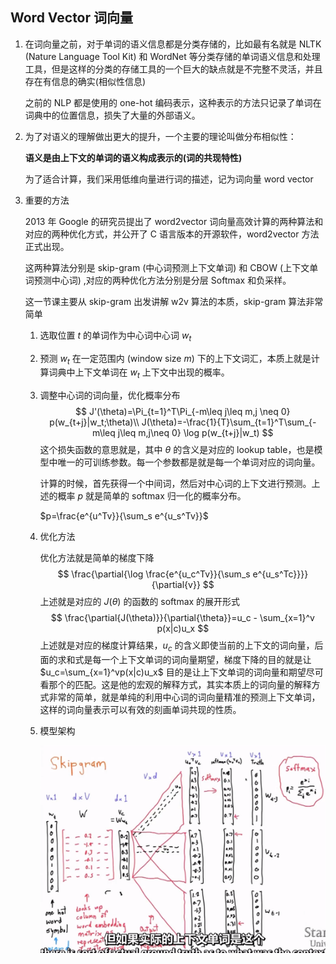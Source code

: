 ## Word Vector 词向量

1. 在词向量之前，对于单词的语义信息都是分类存储的，比如最有名就是 NLTK (Nature Language Tool Kit) 和 WordNet 等分类存储的单词语义信息和处理工具，但是这样的分类的存储工具的一个巨大的缺点就是不完整不灵活，并且存在有信息的确实(相似性信息)

   之前的 NLP 都是使用的 one-hot 编码表示，这种表示的方法只记录了单词在词典中的位置信息，损失了大量的外部语义。

2. 为了对语义的理解做出更大的提升，一个主要的理论叫做分布相似性：

   **语义是由上下文的单词的语义构成表示的(词的共现特性)**

   为了适合计算，我们采用低维向量进行词的描述，记为词向量 word vector

3. 重要的方法

   2013 年 Google 的研究员提出了 word2vector 词向量高效计算的两种算法和对应的两种优化方式，并公开了 C 语言版本的开源软件，word2vector 方法正式出现。

   这两种算法分别是 skip-gram (中心词预测上下文单词) 和 CBOW (上下文单词预测中心词) ,对应的两种优化方法分别是分层 Softmax 和负采样。

   这一节课主要从 skip-gram 出发讲解 w2v 算法的本质，skip-gram 算法非常简单

   1. 选取位置 $t$ 的单词作为中心词中心词 $w_t$ 

   2. 预测 $w_t$ 在一定范围内 (window size $m$) 下的上下文词汇，本质上就是计算词典中上下文单词在 $w_t$ 上下文中出现的概率。

   3. 调整中心词的词向量，优化概率分布
      $$
      J'(\theta)=\Pi_{t=1}^T\Pi_{-m\leq j\leq m,j \neq 0} p(w_{t+j}|w_t;\theta)\\
      J(\theta)=-\frac{1}{T}\sum_{t=1}^T\sum_{-m\leq j\leq m,j\neq 0} \log p(w_{t+j}|w_t)
      $$
      这个损失函数的意思就是，其中 $\theta$ 的含义是对应的 lookup table，也是模型中唯一的可训练参数。每一个参数都是就是每一个单词对应的词向量。

      计算的时候，首先获得一个中间词，然后对中心词的上下文进行预测。上述的概率 $p$ 就是简单的 softmax 归一化的概率分布。

      $p=\frac{e^{u^Tv}}{\sum_s e^{u_s^Tv}}$

   4. 优化方法

      优化方法就是简单的梯度下降
      $$
      \frac{\partial{\log \frac{e^{u_c^Tv}}{\sum_s e^{u_s^Tc}}}}{\partial{v}}
      $$
      上述就是对应的 $J(\theta)$ 的函数的 softmax 的展开形式
      $$
      \frac{\partial{J(\theta)}}{\partial{\theta}}=u_c - \sum_{x=1}^v p(x|c)u_x
      $$
      上述就是对应的梯度计算结果，$u_c$ 的含义即使当前的上下文的词向量，后面的求和式是每一个上下文单词的词向量期望，梯度下降的目的就是让 $u_c=\sum_{x=1}^vp(x|c)u_x$ 目的是让上下文单词的词向量和期望尽可看那个的匹配。这是他的宏观的解释方式，其实本质上的词向量的解释方式非常的简单，就是单纯的利用中心词的词向量精准的预测上下文单词，这样的词向量表示可以有效的刻画单词共现的性质。

   5. 模型架构

      ![](..\photo\2.PNG)

